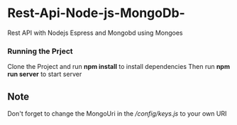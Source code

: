 # Rest-Api-Node-js-MongoDb-
Rest API with Nodejs Espress and Mongobd using Mongoes

### Running the Prject
Clone the Project and run
**npm install**
to install dependencies
Then run
**npm run server**
to start server

## Note
Don't forget to change the MongoUri in the */config/keys.js* to your own URI
